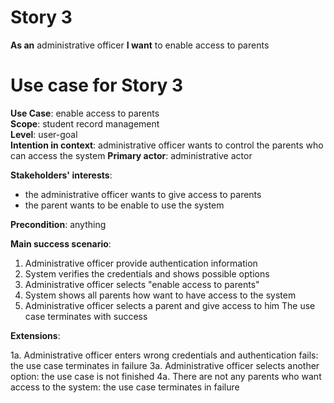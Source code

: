 # Story 3
**As an** administrative officer
**I want** to enable access to parents

# Use case for Story 3
**Use Case**: enable access to parents  
**Scope**: student record management  
**Level**: user-goal  
**Intention in context**: administrative officer wants to control the parents who can access the system
**Primary actor**: administrative actor  

**Stakeholders' interests**:
* the administrative officer wants to give access to parents
* the parent wants to be enable to use the system

**Precondition**: anything

**Main success scenario**: 
1. Administrative officer provide authentication information
2. System verifies the credentials and shows possible options
3. Administrative officer selects "enable access to parents"
4. System shows all parents how want to have access to the system
5. Administrative officer selects a parent and give access to him
The use case terminates with success

**Extensions**:

1a. Administrative officer enters wrong credentials and authentication fails: the use case terminates in failure
3a. Administrative officer selects another option: the use case is not finished
4a. There are not any parents who want access to the system: the use case terminates in failure

 
